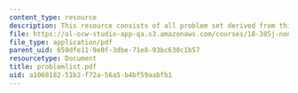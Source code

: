 ```yaml
---
content_type: resource
description: This resource consists of all problem set derived from this master list.
file: https://ol-ocw-studio-app-qa.s3.amazonaws.com/courses/18-385j-nonlinear-dynamics-and-chaos-fall-2004/a106818251b2f72a56a5b4bf59aabfb1_problemlist.pdf
file_type: application/pdf
parent_uid: 659dfe11-9e0f-3dbe-71e8-93bc630c1b57
resourcetype: Document
title: problemlist.pdf
uid: a1068182-51b2-f72a-56a5-b4bf59aabfb1
---
```

